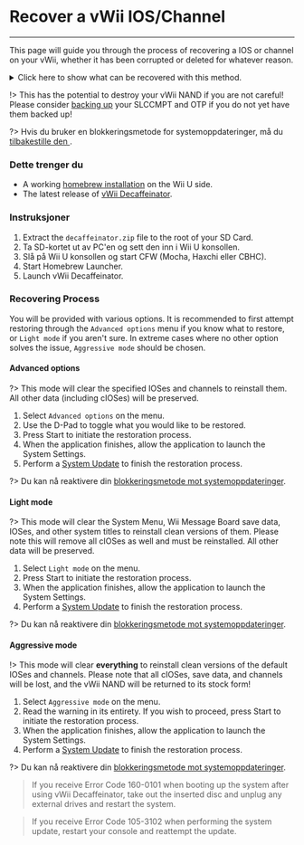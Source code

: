 # Recover a vWii IOS/Channel
---
This page will guide you through the process of recovering a IOS or channel on your vWii, whether it has been corrupted or deleted for whatever reason.

<details>
<summary>Click here to show what can be recovered with this method.</summary>

- Wii Menu Manual
- vWii System Channel
- Region Select
- System Menu
- Mii Channel
- Wii U Menu
- Wii Shop Channel
- IOS 9
- IOS 12
- IOS 13
- IOS 14
- IOS 15
- IOS 17
- IOS 21
- IOS 22
- IOS 28
- IOS 31
- IOS 33
- IOS 34
- IOS 35
- IOS 36
- IOS 37
- IOS 38
- IOS 41
- IOS 43
- IOS 45
- IOS 46
- IOS 48
- IOS 53
- IOS 55
- IOS 56
- IOS 57
- IOS 58
- IOS 59
- IOS 62
- IOS 80
- BC-NAND
- BC-WFS

</details>

!> This has the potential to destroy your vWii NAND if you are not careful! Please consider [backing up](mocha/online-exploit/nand-backup) your SLCCMPT and OTP if you do not yet have them backed up!

?> Hvis du bruker en blokkeringsmetode for systemoppdateringer, må du [tilbakestille den ](unblock-updates).

### Dette trenger du

- A working [homebrew installation](introduction) on the Wii U side.
- The latest release of [vWii Decaffeinator](https://github.com/GaryOderNichts/vWii-Decaffeinator/releases).

### Instruksjoner

1. Extract the `decaffeinator.zip` file to the root of your SD Card.
1. Ta SD-kortet ut av PC'en og sett den inn i Wii U konsollen.
1. Slå på Wii U konsollen og start CFW (Mocha, Haxchi eller CBHC).
1. Start Homebrew Launcher.
1. Launch vWii Decaffeinator.

### Recovering Process

You will be provided with various options. It is recommended to first attempt restoring through the `Advanced options` menu if you know what to restore, or `Light mode` if you aren't sure. In extreme cases where no other option solves the issue, `Aggressive mode` should be chosen.

<!-- tabs:start -->

#### **Advanced options**

?> This mode will clear the specified IOSes and channels to reinstall them. All other data (including cIOSes) will be preserved.

1. Select `Advanced options` on the menu.
1. Use the D-Pad to toggle what you would like to be restored.
1. Press Start to initiate the restoration process.
1. When the application finishes, allow the application to launch the System Settings.
1. Perform a [System Update](https://en-americas-support.nintendo.com/app/answers/detail/a_id/1136/~/how-to-perform-a-system-update) to finish the restoration process.

?> Du kan nå reaktivere din [blokkeringsmetode mot systemoppdateringer](block-updates).

#### **Light mode**

?> This mode will clear the System Menu, Wii Message Board save data, IOSes, and other system titles to reinstall clean versions of them. Please note this will remove all cIOSes as well and must be reinstalled. All other data will be preserved.

1. Select `Light mode` on the menu.
1. Press Start to initiate the restoration process.
1. When the application finishes, allow the application to launch the System Settings.
1. Perform a [System Update](https://en-americas-support.nintendo.com/app/answers/detail/a_id/1136/~/how-to-perform-a-system-update) to finish the restoration process.

?> Du kan nå reaktivere din [blokkeringsmetode mot systemoppdateringer](block-updates).

#### **Aggressive mode**

!> This mode will clear **everything** to reinstall clean versions of the default IOSes and channels. Please note that all cIOSes, save data, and channels will be lost, and the vWii NAND will be returned to its stock form!

1. Select `Aggressive mode` on the menu.
1. Read the warning in its entirety. If you wish to proceed, press Start to initiate the restoration process.
1. When the application finishes, allow the application to launch the System Settings.
1. Perform a [System Update](https://en-americas-support.nintendo.com/app/answers/detail/a_id/1136/~/how-to-perform-a-system-update) to finish the restoration process.

?> Du kan nå reaktivere din [blokkeringsmetode mot systemoppdateringer](block-updates).

> If you receive Error Code 160-0101 when booting up the system after using vWii Decaffeinator, take out the inserted disc and unplug any external drives and restart the system.

<!-- tabs:end -->

> If you receive Error Code 105-3102 when performing the system update, restart your console and reattempt the update.